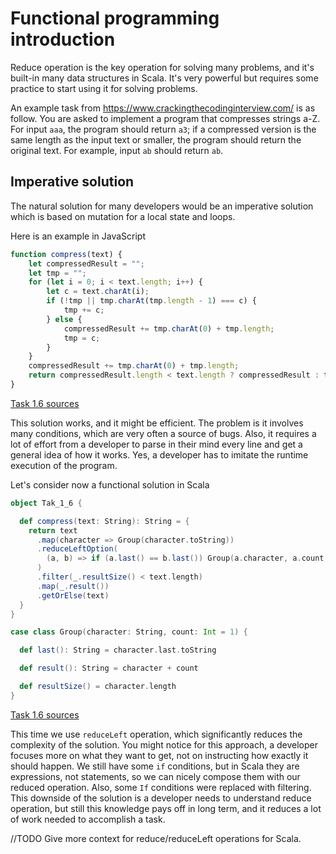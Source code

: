 # Functional programming introduction

Reduce operation is the key operation for solving many problems, and it's built-in many data structures in Scala.
It's very powerful but requires some practice to start using it for solving problems.

An example task from https://www.crackingthecodinginterview.com/ is as follow. You are asked to implement a program that
compresses strings a-Z. For input `aaa`, the program should return `a3`; if a compressed version is the same length as the input text
or smaller, the program should return the original text. For example, input `ab` should return `ab`.

## Imperative solution

The natural solution for many developers would be an imperative solution which is based on mutation for a local state and loops.

Here is an example in JavaScript

```javascript
function compress(text) {
    let compressedResult = "";
    let tmp = "";
    for (let i = 0; i < text.length; i++) {
        let c = text.charAt(i);
        if (!tmp || tmp.charAt(tmp.length - 1) === c) {
            tmp += c;
        } else {
            compressedResult += tmp.charAt(0) + tmp.length;
            tmp = c;
        }
    }
    compressedResult += tmp.charAt(0) + tmp.length;
    return compressedResult.length < text.length ? compressedResult : text;
}
```
[Task 1.6 sources](https://github.com/cranberrysoft/cracking-interview-javascript/blob/main/src/chapter1/task-1-6/SolutionSimpleLoop.js)


This solution works, and it might be efficient. The problem is it involves many conditions, which are very often
a source of bugs. Also, it requires a lot of effort from a developer to parse in their mind every line and get a general idea of how it works. Yes, a developer has to imitate the runtime execution of the program.

Let's consider now a functional solution in Scala

```scala
object Tak_1_6 {

  def compress(text: String): String = {
    return text
      .map(character => Group(character.toString))
      .reduceLeftOption(
        (a, b) => if (a.last() == b.last()) Group(a.character, a.count + b.count) else Group(a.result() + b.character, b.count)
      )
      .filter(_.resultSize() < text.length)
      .map(_.result())
      .getOrElse(text)
  }
}

case class Group(character: String, count: Int = 1) {

  def last(): String = character.last.toString

  def result(): String = character + count

  def resultSize() = character.length
}
```
[Task 1.6 sources](https://github.com/cranberrysoft/cracking-interview-scala/blob/main/src/main/scala/chapter1/task_1_6/Task_1_6.scala)

This time we use `reduceLeft` operation, which significantly reduces the complexity of the solution. You might notice for this approach, a developer focuses more on what they want to get, not on instructing how exactly it should happen. We still have some `if` conditions, but in Scala they are expressions, not statements, so we can nicely compose them with our reduced operation. Also, some `If` conditions were replaced with filtering.
This downside of the solution is a developer needs to understand reduce operation, but still this knowledge pays off in long term, and it reduces a lot of work needed to accomplish a task.

//TODO
Give more context for reduce/reduceLeft operations for Scala.